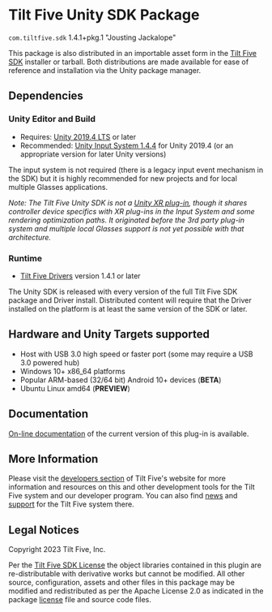 # Tilt Five Unity SDK Package

`com.tiltfive.sdk` 1.4.1+pkg.1 "Jousting Jackalope"

This package is also distributed in an importable asset form in the
[Tilt Five SDK](https://docs.tiltfive.com/latest_release.html) installer or tarball.
Both distributions are made available for ease of reference and installation via the
Unity package manager.

## Dependencies

### Unity Editor and Build

- Requires: [Unity 2019.4 LTS](https://unity.com/releases/2019-lts) or later
- Recommended: [Unity Input System 1.4.4](https://docs.unity3d.com/Packages/com.unity.inputsystem@1.4/manual/index.html)
  for Unity 2019.4 (or an appropriate version for later Unity versions)

The input system is not required (there is a legacy input event mechanism in the SDK)
but it is highly recommended for new projects and for local multiple Glasses
applications.

_Note: The Tilt Five Unity SDK is not a [Unity XR plug-in](https://docs.unity3d.com/Manual/XRPluginArchitecture.html),
though it shares controller device specifics with XR plug-ins in the Input System
and some rendering optimization paths. It originated before the 3rd party plug-in
system and multiple local Glasses support is not yet possible with that
architecture._

### Runtime

- [Tilt Five Drivers](https://docs.tiltfive.com/latest_release.html) version 1.4.1 or later

The Unity SDK is released with every version of the full Tilt Five SDK package and Driver install. Distributed content will require that the Driver installed on the platform is at least the same version of the SDK or later.

## Hardware and Unity Targets supported
- Host with USB 3.0 high speed or faster port (some may require a USB 3.0 powered hub)
- Windows 10+ x86_64 platforms
- Popular ARM-based (32/64 bit) Android 10+ devices (**BETA**)
- Ubuntu Linux amd64 (**PREVIEW**)

## Documentation

[On-line documentation](https://docs.tiltfive.com/unity_api/index.html) of the current version of this plug-in is available.

## More Information

Please visit the [developers section](https://www.tiltfive.com/make/home) of Tilt Five's website for more information and resources on this and other development tools for the
Tilt Five system and our developer program. You can also find [news](https://www.tiltfive.com/news) and [support](https://www.tiltfive.com/support) for the Tilt Five system there.

## Legal Notices

Copyright 2023 Tilt Five, Inc.

Per the [Tilt Five SDK License](https://docs.tiltfive.com/t5_license_agreement.html) the object libraries contained in this plugin are re-distributable with derivative works but cannot be modified. All other source, configuration, assets and other files in this package may be modified and redistributed as per the Apache License 2.0 as indicated in the package [license](LICENSE.md) file and source code files.
